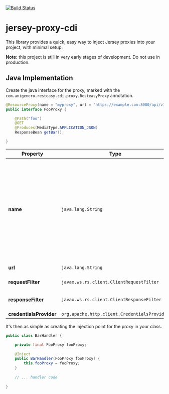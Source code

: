 [![Build Status](https://travis-ci.org/anigenero/jersey-proxy-cdi.svg?branch=master)](https://travis-ci.org/anigenero/jersey-proxy-cdi)

jersey-proxy-cdi
==================
This library provides a quick, easy way to inject Jersey proxies into your project, with minimal setup.

**Note:** this project is still in very early stages of development. Do not use in production.

Java Implementation
-------------------

Create the java interface for the proxy, marked with the `com.anigenero.resteasy.cdi.proxy.ResteasyProxy` annotation.

```java
@ResourceProxy(name = "myproxy", url = "https://example.com:8080/api/v1")
public interface FooProxy {

    @Path("foo")
    @GET
    @Produces(MediaType.APPLICATION_JSON)
    ResponseBean getBar();

}
```

| Property | Type | Description |
| -------- | -------- | -------- |
| **name** | `java.lang.String` | refrences the proxy name you will use in the configuration. You may have multiple instances for the same name (e.g. if you want to implement separate proxy classes for different functionality) |
| **url** | `java.lang.String` | the url of the proxy |
| **requestFilter** | `javax.ws.rs.client.ClientRequestFilter` | *(optional)* a request filter |
| **responseFilter** | `javax.ws.rs.client.ClientResponseFilter` | *(optional)* a response filter |
| **credentialsProvider** | `org.apache.http.client.CredentialsProvider` | *(optional)* |

It's then as simple as creating the injection point for the proxy in your class.

```java
public class BarHandler {

    private final FooProxy fooProxy;
    
    @Inject
    public BarHandler(FooProxy fooProxy) {
        this.fooProxy = fooProxy;
    }
    
    // ... handler code
    
}
```